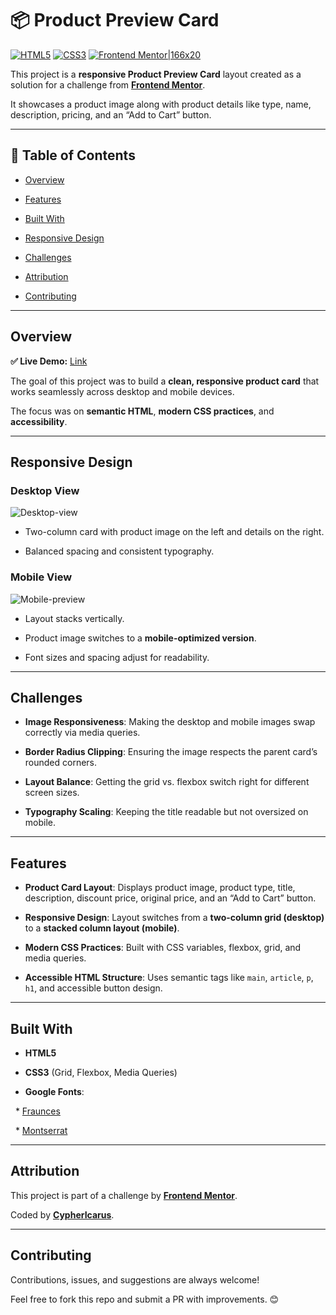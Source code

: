 # 📦 Product Preview Card

[![HTML5](https://img.shields.io/badge/HTML5-orange?logo=html5\&logoColor=white)](https://developer.mozilla.org/en-US/docs/Web/Guide/HTML/HTML5) [![CSS3](https://img.shields.io/badge/CSS3-blue?logo=css3\&logoColor=white)](https://developer.mozilla.org/en-US/docs/Web/CSS) [![Frontend Mentor|166x20](https://img.shields.io/badge/Challenge-Frontend%20Mentor-purple)](https://www.frontendmentor.io)

This project is a **responsive Product Preview Card** layout created as a solution for a challenge from [**Frontend Mentor**](https://www.frontendmentor.io/).

It showcases a product image along with product details like type, name, description, pricing, and an “Add to Cart” button.

---

## 📑 Table of Contents

* [Overview](#-overview)

* [Features](#features)

* [Built With](#built-with)

* [Responsive Design](#responsive-design)

* [Challenges](#challenges)

* [Attribution](#attribution)

* [Contributing](#contributing)

---

## Overview

**✅ Live Demo:** [Link](https://product-cart-preview-card.netlify.app/)

The goal of this project was to build a **clean, responsive product card** that works seamlessly across desktop and mobile devices.

The focus was on **semantic HTML**, **modern CSS practices**, and **accessibility**.

---

## Responsive Design

### Desktop View

![Desktop-view](https://github.com/user-attachments/assets/d16eb86c-3af4-44a5-a230-bda17ce8a7ca)  

* Two-column card with product image on the left and details on the right.

* Balanced spacing and consistent typography.

### Mobile View

  ![Mobile-preview](https://github.com/user-attachments/assets/589e5229-9db6-4333-a3b0-13a2530d4c75)

* Layout stacks vertically.

* Product image switches to a **mobile-optimized version**.

* Font sizes and spacing adjust for readability.

---

## Challenges

* **Image Responsiveness**: Making the desktop and mobile images swap correctly via media queries.

* **Border Radius Clipping**: Ensuring the image respects the parent card’s rounded corners.

* **Layout Balance**: Getting the grid vs. flexbox switch right for different screen sizes.

* **Typography Scaling**: Keeping the title readable but not oversized on mobile.

---

## Features

* **Product Card Layout**: Displays product image, product type, title, description, discount price, original price, and an “Add to Cart” button.

* **Responsive Design**: Layout switches from a **two-column grid (desktop)** to a **stacked column layout (mobile)**.

* **Modern CSS Practices**: Built with CSS variables, flexbox, grid, and media queries.

* **Accessible HTML Structure**: Uses semantic tags like `main`, `article`, `p`, `h1`, and accessible button design.

---

## Built With

* **HTML5**

* **CSS3** (Grid, Flexbox, Media Queries)

* **Google Fonts**:

  * [Fraunces](https://fonts.google.com/specimen/Fraunces)

  * [Montserrat](https://fonts.google.com/specimen/Montserrat)

---

## Attribution

This project is part of a challenge by [**Frontend Mentor**](https://www.frontendmentor.io/).

Coded by [**CypherIcarus**](https://github.com/Cyphericarus).

---

## Contributing

Contributions, issues, and suggestions are always welcome!

Feel free to fork this repo and submit a PR with improvements. 😊
